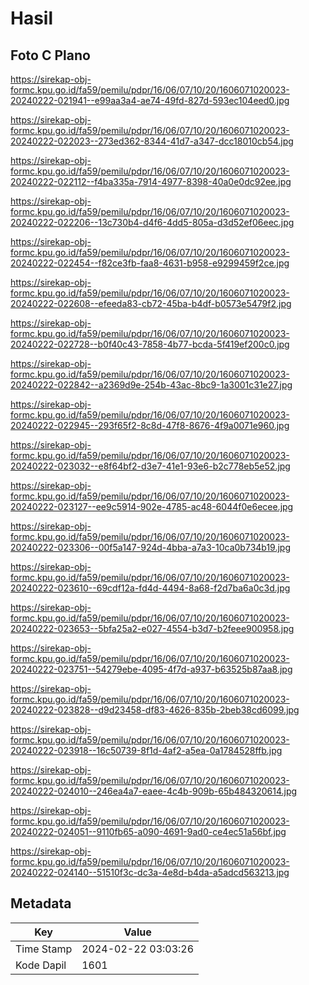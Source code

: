# Hasil

## Foto C Plano

https://sirekap-obj-formc.kpu.go.id/fa59/pemilu/pdpr/16/06/07/10/20/1606071020023-20240222-021941--e99aa3a4-ae74-49fd-827d-593ec104eed0.jpg

https://sirekap-obj-formc.kpu.go.id/fa59/pemilu/pdpr/16/06/07/10/20/1606071020023-20240222-022023--273ed362-8344-41d7-a347-dcc18010cb54.jpg

https://sirekap-obj-formc.kpu.go.id/fa59/pemilu/pdpr/16/06/07/10/20/1606071020023-20240222-022112--f4ba335a-7914-4977-8398-40a0e0dc92ee.jpg

https://sirekap-obj-formc.kpu.go.id/fa59/pemilu/pdpr/16/06/07/10/20/1606071020023-20240222-022206--13c730b4-d4f6-4dd5-805a-d3d52ef06eec.jpg

https://sirekap-obj-formc.kpu.go.id/fa59/pemilu/pdpr/16/06/07/10/20/1606071020023-20240222-022454--f82ce3fb-faa8-4631-b958-e9299459f2ce.jpg

https://sirekap-obj-formc.kpu.go.id/fa59/pemilu/pdpr/16/06/07/10/20/1606071020023-20240222-022608--efeeda83-cb72-45ba-b4df-b0573e5479f2.jpg

https://sirekap-obj-formc.kpu.go.id/fa59/pemilu/pdpr/16/06/07/10/20/1606071020023-20240222-022728--b0f40c43-7858-4b77-bcda-5f419ef200c0.jpg

https://sirekap-obj-formc.kpu.go.id/fa59/pemilu/pdpr/16/06/07/10/20/1606071020023-20240222-022842--a2369d9e-254b-43ac-8bc9-1a3001c31e27.jpg

https://sirekap-obj-formc.kpu.go.id/fa59/pemilu/pdpr/16/06/07/10/20/1606071020023-20240222-022945--293f65f2-8c8d-47f8-8676-4f9a0071e960.jpg

https://sirekap-obj-formc.kpu.go.id/fa59/pemilu/pdpr/16/06/07/10/20/1606071020023-20240222-023032--e8f64bf2-d3e7-41e1-93e6-b2c778eb5e52.jpg

https://sirekap-obj-formc.kpu.go.id/fa59/pemilu/pdpr/16/06/07/10/20/1606071020023-20240222-023127--ee9c5914-902e-4785-ac48-6044f0e6ecee.jpg

https://sirekap-obj-formc.kpu.go.id/fa59/pemilu/pdpr/16/06/07/10/20/1606071020023-20240222-023306--00f5a147-924d-4bba-a7a3-10ca0b734b19.jpg

https://sirekap-obj-formc.kpu.go.id/fa59/pemilu/pdpr/16/06/07/10/20/1606071020023-20240222-023610--69cdf12a-fd4d-4494-8a68-f2d7ba6a0c3d.jpg

https://sirekap-obj-formc.kpu.go.id/fa59/pemilu/pdpr/16/06/07/10/20/1606071020023-20240222-023653--5bfa25a2-e027-4554-b3d7-b2feee900958.jpg

https://sirekap-obj-formc.kpu.go.id/fa59/pemilu/pdpr/16/06/07/10/20/1606071020023-20240222-023751--54279ebe-4095-4f7d-a937-b63525b87aa8.jpg

https://sirekap-obj-formc.kpu.go.id/fa59/pemilu/pdpr/16/06/07/10/20/1606071020023-20240222-023828--d9d23458-df83-4626-835b-2beb38cd6099.jpg

https://sirekap-obj-formc.kpu.go.id/fa59/pemilu/pdpr/16/06/07/10/20/1606071020023-20240222-023918--16c50739-8f1d-4af2-a5ea-0a1784528ffb.jpg

https://sirekap-obj-formc.kpu.go.id/fa59/pemilu/pdpr/16/06/07/10/20/1606071020023-20240222-024010--246ea4a7-eaee-4c4b-909b-65b484320614.jpg

https://sirekap-obj-formc.kpu.go.id/fa59/pemilu/pdpr/16/06/07/10/20/1606071020023-20240222-024051--9110fb65-a090-4691-9ad0-ce4ec51a56bf.jpg

https://sirekap-obj-formc.kpu.go.id/fa59/pemilu/pdpr/16/06/07/10/20/1606071020023-20240222-024140--51510f3c-dc3a-4e8d-b4da-a5adcd563213.jpg


## Metadata

| Key        | Value               |
| ---------- | ------------------- |
| Time Stamp | 2024-02-22 03:03:26 |
| Kode Dapil | 1601                |



